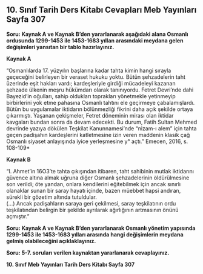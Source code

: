 ## 10. Sınıf Tarih Ders Kitabı Cevapları Meb Yayınları Sayfa 307

**Soru: Kaynak A ve Kaynak B’den yararlanarak aşağıdaki alana Osmanlı ordusunda 1299-1453 ile 1453-1683 yıllan arasındaki meydana gelen değişimleri yansıtan bir tablo hazırlayınız.**

**Kaynak A**

“Osmanlılarda 17. yüzyılın başlarına kadar tahta kimin hangi sırayla geçeceğini belirleyen bir veraset hukuku yoktu. Bütün şehzadelerin taht üzerinde eşit hakları vardı; kardeşleriyle girdiği mücadeleyi kazanan şehzade ülkenin meşru hükümdarı olarak tanınıyordu. Fetret Devri’nde dahi Bayezid’in oğulları, sahip oldukları toprakları yönetmekle yetinmeyip birbirlerini yok etme pahasına Osmanlı tahtını ele geçirmeye çabalamışlardı. Bütün bu uygulamalar iktidarın bölünmezliği fikrini daha açık şekilde ortaya çıkarmıştı. Yaşanan çekişmeler, Fetret döneminin mirası olan iktidar kavgaları bundan sonra da devam edecekti. Bu durum, Fatih Sultan Mehmed devrinde yazıya dökülen Teşkilat Kanunnamesi’nde “nizam-ı alem” için tahta geçen padişahın kardeşlerini katletmesine izin veren maddenin klasik çağ Osmanlı siyaset anlayışında iyice yerleşmesine y° açtı.” Emecen, 2016, s. 108-109\*

**Kaynak B**

“I. Ahmet’in 16O3’te tahta çıkışından itibaren, taht sahibinin mutlak iktidarını güvence altına almak uğruna diğer Osmanlı şehzadelerinin öldürülmesine son verildi; öte yandan, onlara kendilerini eğitebilmek için ancak sınırlı olanaklar sunan bir saray hayatı içinde, bazen müebbet hapsi andıran, sürekli bir gözetim altında tutuldular.  
 (…) Ancak padişahların saraya geri çekilmesi, saray teşkilatının ordu teşkilatından belirgin bir şekilde ayrılarak ağırlığının artmasının önünü açmıştır.”

**Soru: Kaynak A ve Kaynak B’den yararlanarak Osmanlı yönetim yapısında 1299-1453 ile 1453-1683 yılları arasında hangi değişimlerin meydana gelmiş olabileceğini açıklaklayınız.**

**Soru: 5-7. soruları verilen kaynaktan yararlanarak cevaplayınız.**

**10. Sınıf Meb Yayınları Tarih Ders Kitabı Sayfa 307**